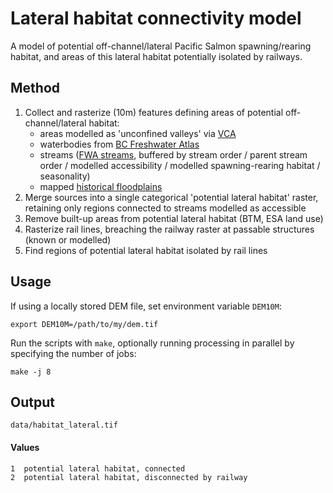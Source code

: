 # Lateral habitat connectivity model

A model of potential off-channel/lateral Pacific Salmon spawning/rearing habitat, and areas of this lateral habitat potentially isolated by railways.


## Method

1. Collect and rasterize (10m) features defining areas of potential off-channel/lateral habitat:
    - areas modelled as 'unconfined valleys' via [VCA](vallen_confinement.md)
    - waterbodies from [BC Freshwater Atlas](https://github.com/smnorris/fwapg)
    - streams ([FWA streams](https://github.com/smnorris/fwapg), buffered by stream order / parent stream order / modelled accessibility / modelled spawning-rearing habitat / seasonality)
    - mapped [historical floodplains](https://catalogue.data.gov.bc.ca/dataset/mapped-floodplains-in-bc-historical)
2. Merge sources into a single categorical 'potential lateral habitat' raster, retaining only regions connected to streams modelled as accessible
3. Remove built-up areas from potential lateral habitat (BTM, ESA land use)
4. Rasterize rail lines, breaching the railway raster at passable structures (known or modelled)
5. Find regions of potential lateral habitat isolated by rail lines

## Usage

If using a locally stored DEM file, set environment variable `DEM10M`:

    export DEM10M=/path/to/my/dem.tif

Run the scripts with `make`, optionally running processing in parallel by specifying the number of jobs:

    make -j 8

## Output

    data/habitat_lateral.tif

#### Values

```
1  potential lateral habitat, connected
2  potential lateral habitat, disconnected by railway
```
